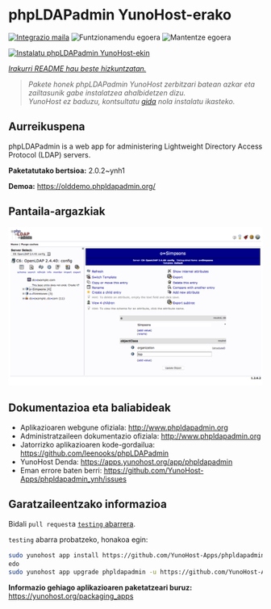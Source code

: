 <!--
Ohart ongi: README hau automatikoki sortu da <https://github.com/YunoHost/apps/tree/master/tools/readme_generator>ri esker
EZ editatu eskuz.
-->

# phpLDAPadmin YunoHost-erako

[![Integrazio maila](https://apps.yunohost.org/badge/integration/phpldapadmin)](https://ci-apps.yunohost.org/ci/apps/phpldapadmin/)
![Funtzionamendu egoera](https://apps.yunohost.org/badge/state/phpldapadmin)
![Mantentze egoera](https://apps.yunohost.org/badge/maintained/phpldapadmin)

[![Instalatu phpLDAPadmin YunoHost-ekin](https://install-app.yunohost.org/install-with-yunohost.svg)](https://install-app.yunohost.org/?app=phpldapadmin)

*[Irakurri README hau beste hizkuntzatan.](./ALL_README.md)*

> *Pakete honek phpLDAPadmin YunoHost zerbitzari batean azkar eta zailtasunik gabe instalatzea ahalbidetzen dizu.*  
> *YunoHost ez baduzu, kontsultatu [gida](https://yunohost.org/install) nola instalatu ikasteko.*

## Aurreikuspena

phpLDAPadmin is a web app for administering Lightweight Directory Access Protocol (LDAP) servers.

**Paketatutako bertsioa:** 2.0.2~ynh1

**Demoa:** <https://olddemo.phpldapadmin.org/>

## Pantaila-argazkiak

![phpLDAPadmin(r)en pantaila-argazkia](./doc/screenshots/screenshot.png)

## Dokumentazioa eta baliabideak

- Aplikazioaren webgune ofiziala: <http://www.phpldapadmin.org>
- Administratzaileen dokumentazio ofiziala: <http://www.phpldapadmin.org>
- Jatorrizko aplikazioaren kode-gordailua: <https://github.com/leenooks/phpLDAPadmin>
- YunoHost Denda: <https://apps.yunohost.org/app/phpldapadmin>
- Eman errore baten berri: <https://github.com/YunoHost-Apps/phpldapadmin_ynh/issues>

## Garatzaileentzako informazioa

Bidali `pull request`a [`testing` abarrera](https://github.com/YunoHost-Apps/phpldapadmin_ynh/tree/testing).

`testing` abarra probatzeko, honakoa egin:

```bash
sudo yunohost app install https://github.com/YunoHost-Apps/phpldapadmin_ynh/tree/testing --debug
edo
sudo yunohost app upgrade phpldapadmin -u https://github.com/YunoHost-Apps/phpldapadmin_ynh/tree/testing --debug
```

**Informazio gehiago aplikazioaren paketatzeari buruz:** <https://yunohost.org/packaging_apps>
